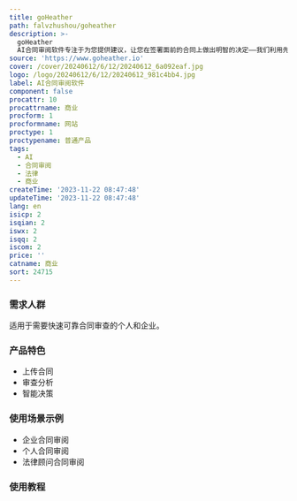 ```yaml
---
title: goHeather
path: falvzhushou/goheather
description: >-
  goHeather
  AI合同审阅软件专注于为您提供建议，让您在签署面前的合同上做出明智的决定——我们利用先进的AI技术，快速有效地在三个步骤内完成。简单上传合同，我们的AI引擎将实时分析，为您提供可操作的建议。我们的AI通过每个条款，识别潜在风险。这使我们能够提供快速而全面可靠的合同审查，为您提供您需要的信息，让您做出明智的决定。
source: 'https://www.goheather.io'
cover: /cover/20240612/6/12/20240612_6a092eaf.jpg
logo: /logo/20240612/6/12/20240612_981c4bb4.jpg
label: AI合同审阅软件
component: false
procattr: 10
procattrname: 商业
procform: 1
procformname: 网站
proctype: 1
proctypename: 普通产品
tags:
  - AI
  - 合同审阅
  - 法律
  - 商业
createTime: '2023-11-22 08:47:48'
updateTime: '2023-11-22 08:47:48'
lang: en
isicp: 2
isqian: 2
iswx: 2
isqq: 2
iscom: 2
price: ''
catname: 商业
sort: 24715
---
```




### 需求人群
适用于需要快速可靠合同审查的个人和企业。

### 产品特色
- 上传合同
- 审查分析
- 智能决策

### 使用场景示例
- 企业合同审阅
- 个人合同审阅
- 法律顾问合同审阅

### 使用教程


  
